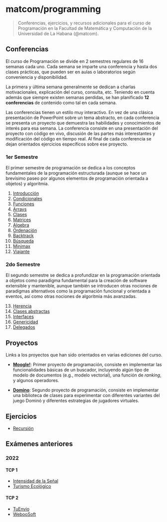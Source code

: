 # matcom/programming

> Conferencias, ejercicios, y recursos adicionales para el curso de Programación en la Facultad de Matemática y Computación de la Universidad de La Habana (@matcom).

## Conferencias

El curso de Programación se divide en 2 semestres regulares de 16 semanas cada uno. Cada semana se imparte una conferencia y hasta dos clases prácticas, que pueden ser en aulas o laboratorios según conveniencia y disponibilidad.

La primera y última semana generalmente se dedican a charlas motivacionales, explicación del curso, consulta, etc. Teniendo en cuenta además que siempre existen semanas perdidas, se han planificado **12 conferencias** de contenido como tal en cada semana.

Las conferencias tienen un estilo muy interactivo. En vez de una clásica presentación de PowerPoint sobre un tema abstracto, en cada conferencia se presenta un proyecto que demuestra las habilidades y conocimientos de interés para esa semana. La conferencia consiste en una presentación del proyecto con código en vivo, discusión de las partes más interestantes y modificación del código en tiempo real. Al final de cada conferencia se dejan orientados ejercicios específicos sobre ese proyecto.

### 1er Semestre

El primer semestre de programación se dedica a los conceptos fundamentales de la programación estructurada (aunque se hace un brevísimo paseo por algunos elementos de programación orientada a objetos) y algoritmia.

1. [Introducción](./conferences/01-intro)
2. [Condicionales](./conferences/02-conditionals)
3. [Funciones](./conferences/03-functions)
4. [Arrays](./conferences/04-arrays)
5. [Clases](./conferences/05-classes)
6. [Matrices](./conferences/06-matrices)
7. [Algebra](./conferences/07-algebra)
8. [Ordenación](./conferences/08-sorting)
9. [Backtrack](./conferences/09-backtrack)
10. [Búsqueda](./conferences/10-search)
11. [Minimax](./conferences/11-minimax)
12. [Viajante](./conferences/12-tsp)

### 2do Semestre

El segundo semestre se dedica a profundizar en la programación orientada a objetos como paradigma fundamental para la creación de software extensible y mantenible, aunque también se introducen otras nociones de paradigmas alternativos como la programación funcional y orientada a eventos, así como otras nociones de algoritmia más avanzadas.

13. [Herencia](./conferences/13-inheritance)
14. [Clases abstractas](./conferences/14-evaluator)
15. [Interfaces](./conferences/15-interfaces)
16. [Genericidad](./conferences/16-generics)
17. [Delegados](./conferences/17-delegates)

## Proyectos

Links a los proyectos que han sido orientados en varias ediciones del curso.

- [**Moogle!**](https://github.com/matcom/moogle): Primer proyecto de programación, consiste en implementar las funcionalidades básicas de un buscador, incluyendo algún tipo de modelo de documentos (e.g., modelo vectorial), una función de *ranking*, y algunos operadores.

- [**Domino**](https://github.com/matcom/domino): Segundo proyecto de programación, consiste en implementar una biblioteca de clases para experimentar con diferentes variantes del juego Dominó y diferentes estrategias de jugadores virtuales.

## Ejercicios

- [Recursión](./exercises/exercises.pdf)

## Exámenes anteriores

### 2022

#### TCP 1

- [Intensidad de la Señal](./exams/2022/tcp1/wifi)
- [Turismo Ecológico](./exams/2022/tcp1/tourist)

#### TCP 2

- [TuEnvio](./exams/2022/tcp2/TuEnvio)
- [WebooSoft](./exams/2022/tcp2/WebooSoft)
